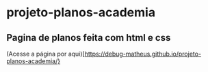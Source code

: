 # projeto-planos-academia
 ## Pagina de planos feita com html e css
(Acesse a página por aqui)[https://debug-matheus.github.io/projeto-planos-academia/}
